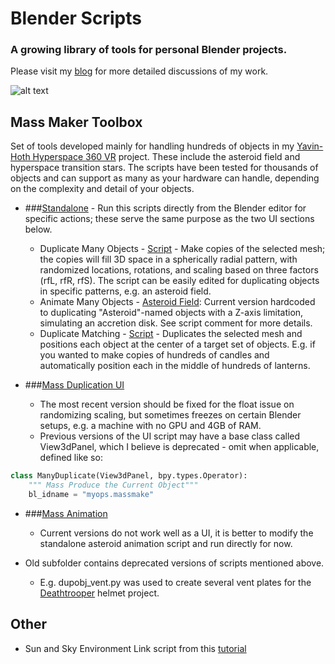 # Blender Scripts

### A growing library of tools for personal Blender projects.

Please visit my [blog][blog link] for more detailed discussions of my work.

![alt text](https://github.com/atomicwest/BlenderScripts/tree/master/Other/Images/deathtroopers.png "Deathtroopers from Rogue One")

## Mass Maker Toolbox
Set of tools developed mainly for handling hundreds of objects in my [Yavin-Hoth Hyperspace 360 VR][VR] project.
These include the asteroid field and hyperspace transition stars. The scripts have been tested for thousands of objects and can support as many as your hardware can handle, depending on the complexity and detail of your objects.
 
* ###[Standalone][saFolder] - Run this scripts directly from the Blender editor for specific actions; these serve the same purpose as the two UI sections below.
  * Duplicate Many Objects - [Script][dupobj] - Make copies of the selected mesh; the copies will fill 3D space in a spherically radial pattern, with randomized locations, rotations, and scaling based on three factors (rfL, rfR, rfS). The script can be easily edited for duplicating objects in specific patterns, e.g. an asteroid field.
  * Animate Many Objects - [Asteroid Field][asteroidAnim]: Current version hardcoded to duplicating "Asteroid"-named objects with a Z-axis limitation, simulating an accretion disk. See script comment for more details.
  * Duplicate Matching - [Script][matcher] - Duplicates the selected mesh and positions each object at the center of a target set of objects. E.g. if you wanted to make copies of hundreds of candles and automatically position each in the middle of hundreds of lanterns.

* ###[Mass Duplication UI][MDUI]
  * The most recent version should be fixed for the float issue on randomizing scaling, but sometimes freezes on certain Blender setups, e.g. a machine with no GPU and 4GB of RAM.
  * Previous versions of the UI script may have a base class called View3dPanel, which I believe is deprecated - omit when applicable, defined like so:
```python
class ManyDuplicate(View3dPanel, bpy.types.Operator):
    """ Mass Produce the Current Object"""
    bl_idname = "myops.massmake"
```

* ###[Mass Animation][MAUI] 
  * Current versions do not work well as a UI, it is better to modify the standalone asteroid animation script and run directly for now.

* Old subfolder contains deprecated versions of scripts mentioned above.
  * E.g. dupobj_vent.py was used to create several vent plates for the [Deathtrooper][deathtrooper] helmet project.

## Other

* Sun and Sky Environment Link script from this [tutorial](https://www.youtube.com/watch?v=YXso7kNzxIU)

[VR]: https://www.youtube.com/watch?v=thC53_FVSao
[blog link]: https://atomicprime.wordpress.com
[dupobj]: https://github.com/atomicwest/BlenderScripts/blob/master/MassMakerToolbox/standalone/duplicate_many_objects.py
[matcher]: https://github.com/atomicwest/BlenderScripts/blob/master/MassMakerToolbox/standalone/duplicate_matching.py
[asteroidAnim]: https://github.com/atomicwest/BlenderScripts/blob/master/MassMakerToolbox/standalone/asteroid_animate.py
[saFolder]: https://github.com/atomicwest/BlenderScripts/tree/master/MassMakerToolbox/standalone
[MDUI]: https://github.com/atomicwest/BlenderScripts/tree/master/MassMakerToolbox/DuplicationUI
[MAUI]: https://github.com/atomicwest/BlenderScripts/tree/master/MassMakerToolbox/AnimationUI
[deathtrooper]: https://atomicprime.wordpress.com/2016/10/07/dynamic-linking-and-other-updates/
